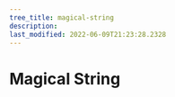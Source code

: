 ```yaml
---
tree_title: magical-string
description: 
last_modified: 2022-06-09T21:23:28.2328
---
```


# Magical String
